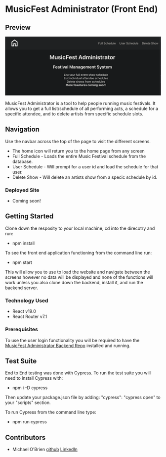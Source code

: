 # MusicFest Administrator (Front End)

## Preview
![Front End Image](src/icons/MusicFest_Administator.png)

MusicFest Administrator is a tool to help people running music festivals.  It allows you to get a full list/schedule of all performing acts, a schedule for a specific attendee, and to delete artists from specific schedule slots.

## Navigation

Use the navbar across the top of the page to visit the different screens.
- The home icon will return you to the home page from any screen
- Full Schedule - Loads the entire Music Festival schedule from the database.
- User Schedule - Will prompt for a user id and load the schedule for that user.
- Delete Show - Will delete an artists show from a specic schedule by id.

### Deployed Site
- Coming soon!

## Getting Started
Clone down the resposity to your local machine, cd into the direcotry and run: 
- npm install

To see the front end application functioning from the command line run:
- npm start

This will allow you to use to load the website and navigate between the screens however no data will be displayed and none of the functions will work unless you also clone down the backend, install it, and run the backend server.

### Technology Used
- React v19.0
- React Router v7.1

### Prerequisites
To use the user login functionality you will be required to have the [MusicFest Administrator Backend Repo](https://github.com/MiTOBrien/musicfest_administrator_be) installed and running.

## Test Suite
End to End testing was done with Cypress.  To run the test suite you will need to install Cypress with: 
- npm i -D cypress

Then update your package.json file by adding: "cypress": "cypress open" to your "scripts" section.

To run Cypress from the command line type: 
- npm run cypress

## Contributors
- Michael O'Brien [github](https://github.com/MiTOBrien) [LinkedIn](https://www.linkedin.com/in/michaelobrien67/)
